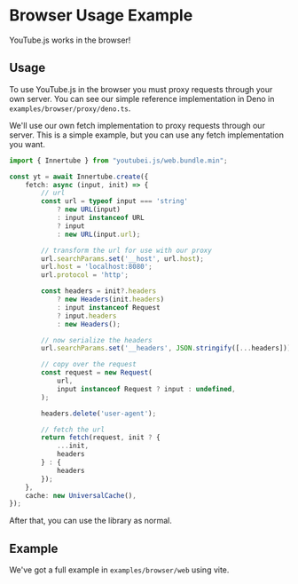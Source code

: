 # Browser Usage Example

YouTube.js works in the browser!

## Usage

To use YouTube.js in the browser you must proxy requests through your own server. You can see our simple reference implementation in Deno in `examples/browser/proxy/deno.ts`.

We'll use our own fetch implementation to proxy requests through our server. This is a simple example, but you can use any fetch implementation you want.

```ts
import { Innertube } from "youtubei.js/web.bundle.min";

const yt = await Innertube.create({
    fetch: async (input, init) => {
        // url
        const url = typeof input === 'string'
            ? new URL(input)
            : input instanceof URL
            ? input
            : new URL(input.url);

        // transform the url for use with our proxy
        url.searchParams.set('__host', url.host);
        url.host = 'localhost:8080';
        url.protocol = 'http';

        const headers = init?.headers
            ? new Headers(init.headers)
            : input instanceof Request
            ? input.headers
            : new Headers();

        // now serialize the headers
        url.searchParams.set('__headers', JSON.stringify([...headers]));

        // copy over the request
        const request = new Request(
            url,
            input instanceof Request ? input : undefined,
        );

        headers.delete('user-agent');

        // fetch the url
        return fetch(request, init ? {
            ...init,
            headers
        } : {
            headers
        });
    },
    cache: new UniversalCache(),
});
```

After that, you can use the library as normal.

## Example

We've got a full example in `examples/browser/web` using vite.